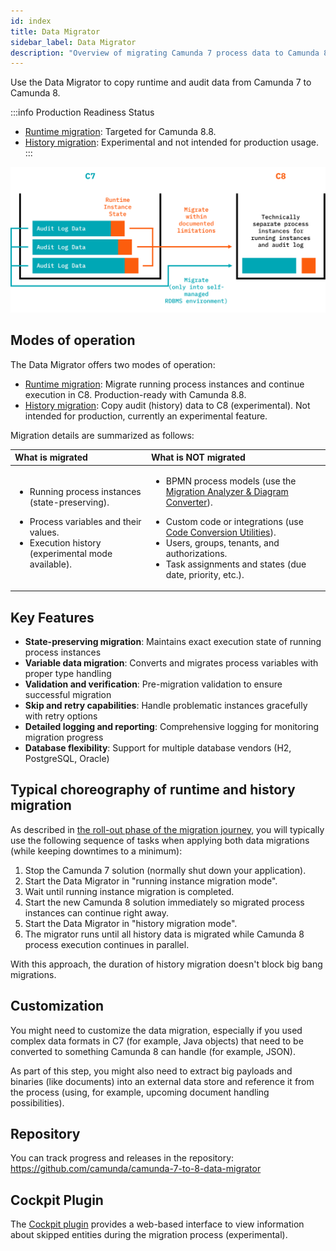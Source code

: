 ```yaml
---
id: index
title: Data Migrator
sidebar_label: Data Migrator
description: "Overview of migrating Camunda 7 process data to Camunda 8 using the Data Migrator."
---
```


Use the Data Migrator to copy runtime and audit data from Camunda 7 to Camunda 8.

:::info Production Readiness Status

- [Runtime migration](runtime.md): Targeted for Camunda 8.8.
- [History migration](history.md): Experimental and not intended for production usage.
  :::

![data-migration](../../img/data-migration.png)

## Modes of operation

The Data Migrator offers two modes of operation:

- [Runtime migration](runtime.md): Migrate running process instances and continue execution in C8. Production-ready with Camunda 8.8.
- [History migration](history.md): Copy audit (history) data to C8 (experimental). Not intended for production, currently an experimental feature.

Migration details are summarized as follows:

| What is migrated                                                                                                                                                                   | What is NOT migrated                                                                                                                                                                                                                                                                                                                                                                                         |
| :--------------------------------------------------------------------------------------------------------------------------------------------------------------------------------- | :----------------------------------------------------------------------------------------------------------------------------------------------------------------------------------------------------------------------------------------------------------------------------------------------------------------------------------------------------------------------------------------------------------- |
| <p><ul><li><p>Running process instances (state-preserving).</p></li><li>Process variables and their values.</li><li>Execution history (experimental mode available).</li></ul></p> | <ul><li><p>BPMN process models (use the [Migration Analyzer & Diagram Converter](/guides/migrating-from-camunda-7/migration-tooling.md#migration-analyzer--diagram-converter)).</p></li><li>Custom code or integrations (use [Code Conversion Utilities](../code-conversion)).</li><li>Users, groups, tenants, and authorizations.</li><li>Task assignments and states (due date, priority, etc.).</li></ul> |

## Key Features

- **State-preserving migration**: Maintains exact execution state of running process instances
- **Variable data migration**: Converts and migrates process variables with proper type handling
- **Validation and verification**: Pre-migration validation to ensure successful migration
- **Skip and retry capabilities**: Handle problematic instances gracefully with retry options
- **Detailed logging and reporting**: Comprehensive logging for monitoring migration progress
- **Database flexibility**: Support for multiple database vendors (H2, PostgreSQL, Oracle)

## Typical choreography of runtime and history migration

As described in [the roll-out phase of the migration journey](../migration-journey.md), you will typically use the following sequence of tasks when applying both data migrations (while keeping downtimes to a minimum):

1. Stop the Camunda 7 solution (normally shut down your application).
2. Start the Data Migrator in "running instance migration mode".
3. Wait until running instance migration is completed.
4. Start the new Camunda 8 solution immediately so migrated process instances can continue right away.
5. Start the Data Migrator in "history migration mode".
6. The migrator runs until all history data is migrated while Camunda 8 process execution continues in parallel.

With this approach, the duration of history migration doesn't block big bang migrations.

## Customization

You might need to customize the data migration, especially if you used complex data formats in C7 (for example, Java objects) that need to be converted to something Camunda 8 can handle (for example, JSON).

As part of this step, you might also need to extract big payloads and binaries (like documents) into an external data store and reference it from the process (using, for example, upcoming document handling possibilities).

<!-- TODO link to document handling docs -->

## Repository

You can track progress and releases in the repository: https://github.com/camunda/camunda-7-to-8-data-migrator

## Cockpit Plugin

The [Cockpit plugin](cockpit-plugin.md) provides a web-based interface to view information about skipped entities during the migration process (experimental).
